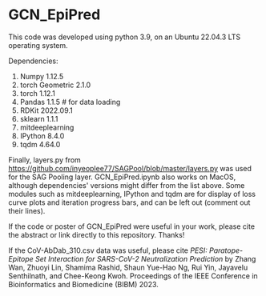 # GCN_EpiPred

This code was developed using python 3.9, on an Ubuntu 22.04.3 LTS operating system. 

Dependencies:

1. Numpy 1.12.5
2. torch Geometric 2.1.0
3. torch 1.12.1
4. Pandas 1.1.5 # for data loading 
5. RDKit 2022.09.1
6. sklearn 1.1.1
7. mitdeeplearning  
8. IPython 8.4.0      
9. tqdm 4.64.0

Finally, layers.py from https://github.com/inyeoplee77/SAGPool/blob/master/layers.py was used for the SAG Pooling layer.
GCN_EpiPred.ipynb also works on MacOS, although dependencies' versions might differ from the list above. Some modules such as mitdeeplearning, IPython and tqdm are for display of loss curve plots and iteration progress bars, and can be left out (comment out their lines). 

If the code or poster of GCN_EpiPred were useful in your work, please cite the abstract or link directly to this repository. Thanks!

If the CoV-AbDab_310.csv data was useful, please cite _PESI: Paratope-Epitope Set Interaction for SARS-CoV-2 Neutralization Prediction_ by
Zhang Wan, Zhuoyi Lin, Shamima Rashid, Shaun Yue-Hao Ng, Rui Yin, Jayavelu Senthilnath, and Chee-Keong Kwoh. Proceedings of the IEEE Conference in Bioinformatics and Biomedicine (BIBM) 2023. 
